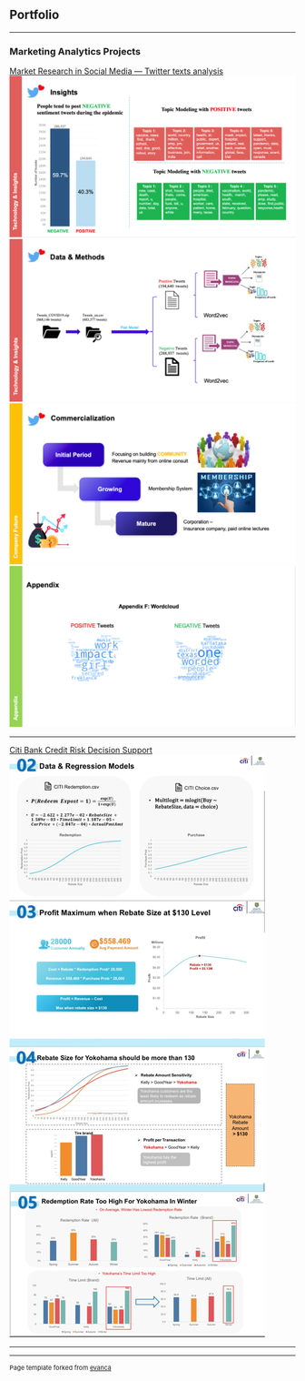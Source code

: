 ## Portfolio

---

### Marketing Analytics Projects 

[Market Research in Social Media — Twitter texts analysis](/pdf/tt_slides.pdf)
<img src="images/tt5.png"/>
<img src="images/tt6.png"/>
<img src="images/tt13.png"/>
<img src="images/tt10.png"/>



---
[Citi Bank Credit Risk Decision Support](/pdf/CITI_pdf.pdf)
<img src="images/citi_all.jpg"/>



---




---
<p style="font-size:11px">Page template forked from <a href="https://github.com/evanca/quick-portfolio">evanca</a></p>
<!-- Remove above link if you don't want to attibute -->

